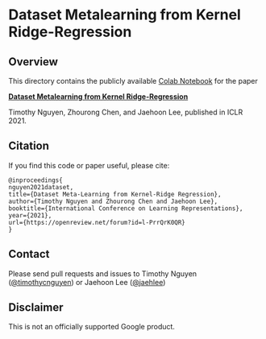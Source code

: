 # Dataset Metalearning from Kernel Ridge-Regression

## Overview
This directory contains the publicly available [Colab Notebook](https://colab.research.google.com/github/google-research/google-research/blob/master/kip/KIP.ipynb) for the paper

[**Dataset Metalearning from Kernel Ridge-Regression**](https://arxiv.org/abs/2011.00050)

Timothy Nguyen, Zhourong Chen, and Jaehoon Lee, published in ICLR 2021.


## Citation

If you find this code or paper useful, please cite:

```
@inproceedings{
nguyen2021dataset,
title={Dataset Meta-Learning from Kernel-Ridge Regression},
author={Timothy Nguyen and Zhourong Chen and Jaehoon Lee},
booktitle={International Conference on Learning Representations},
year={2021},
url={https://openreview.net/forum?id=l-PrrQrK0QR}
}
```

## Contact

Please send pull requests and issues to Timothy Nguyen
([@timothycnguyen](https://github.com/timothyn617)) or Jaehoon Lee
([@jaehlee](https://github.com/jaehlee))


## Disclaimer

This is not an officially supported Google product.
